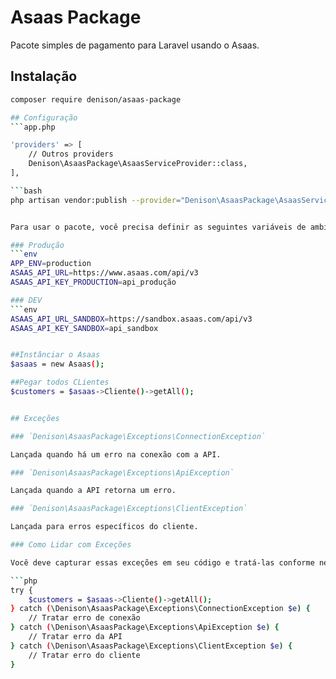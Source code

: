 # Asaas Package

Pacote simples de pagamento para Laravel usando o Asaas.

## Instalação

```bash
composer require denison/asaas-package

## Configuração
```app.php

'providers' => [
    // Outros providers
    Denison\AsaasPackage\AsaasServiceProvider::class,
],

```bash
php artisan vendor:publish --provider="Denison\AsaasPackage\AsaasServiceProvider"


Para usar o pacote, você precisa definir as seguintes variáveis de ambiente em seu arquivo `.env`:

### Produção
```env
APP_ENV=production
ASAAS_API_URL=https://www.asaas.com/api/v3
ASAAS_API_KEY_PRODUCTION=api_produção

### DEV
```env
ASAAS_API_URL_SANDBOX=https://sandbox.asaas.com/api/v3
ASAAS_API_KEY_SANDBOX=api_sandbox


##Instânciar o Asaas
$asaas = new Asaas();

##Pegar todos CLientes
$customers = $asaas->Cliente()->getAll();


## Exceções

### `Denison\AsaasPackage\Exceptions\ConnectionException`

Lançada quando há um erro na conexão com a API. 

### `Denison\AsaasPackage\Exceptions\ApiException`

Lançada quando a API retorna um erro.

### `Denison\AsaasPackage\Exceptions\ClientException`

Lançada para erros específicos do cliente.

### Como Lidar com Exceções

Você deve capturar essas exceções em seu código e tratá-las conforme necessário.

```php
try {
    $customers = $asaas->Cliente()->getAll();
} catch (\Denison\AsaasPackage\Exceptions\ConnectionException $e) {
    // Tratar erro de conexão
} catch (\Denison\AsaasPackage\Exceptions\ApiException $e) {
    // Tratar erro da API
} catch (\Denison\AsaasPackage\Exceptions\ClientException $e) {
    // Tratar erro do cliente
}